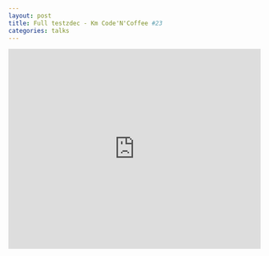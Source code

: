 ```yaml
---
layout: post
title: Full testzdec - Km Code'N'Coffee #23
categories: talks
---
```


<iframe src="https://docs.google.com/presentation/d/1gfpl025DzE8GfKv6m8Oj7C9bRkhBw2V4-4_2W_hE-p0/embed?start=false&loop=false&delayms=3000" frameborder="0" width="100%" height="400" allowfullscreen="true" mozallowfullscreen="true" webkitallowfullscreen="true"></iframe>